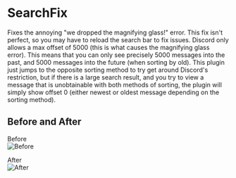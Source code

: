 
# SearchFix

Fixes the annoying "we dropped the magnifying glass!" error. This fix isn't perfect, so you may have to reload the search bar to fix issues. Discord only allows a max offset of 5000 (this is what causes the magnifying glass error). This means that you can only see precisely 5000 messages into the past, and 5000 messages into the future (when sorting by old). This plugin just jumps to the opposite sorting method to try get around Discord's restriction, but if there is a large search result, and you try to view a message that is unobtainable with both methods of sorting, the plugin will simply show offset 0 (either newest or oldest message depending on the sorting method).


## Before and After
Before <br>
![Before](https://media.giphy.com/media/v1.Y2lkPTc5MGI3NjExYWk3MmcyZjV1ZmRya2d1Y3Fybjk0MXlhN3lveGhrdjJwemcyMHJxciZlcD12MV9pbnRlcm5hbF9naWZfYnlfaWQmY3Q9Zw/LyEAZ3iehro7ECp2VM/giphy.gif)

After <br>
![After](https://media.giphy.com/media/v1.Y2lkPTc5MGI3NjExN2l3a2RyZXcwdzVvdjE0MHczNHprZ2dncXZyOTlvMDAwdHY2ZHZxayZlcD12MV9pbnRlcm5hbF9naWZfYnlfaWQmY3Q9Zw/5DdKEaH3ppmxsTJxcv/giphy.gif)
